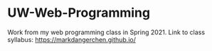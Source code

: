 # UW-Web-Programming
Work from my web programming class in Spring 2021.
Link to class syllabus: https://markdangerchen.github.io/

